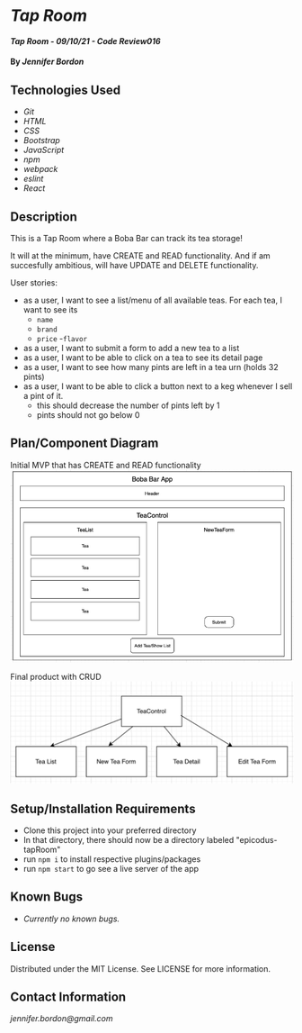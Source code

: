 # _Tap Room_

#### _Tap Room - 09/10/21 - Code Review016_

#### By _**Jennifer Bordon**_

## Technologies Used

* _Git_
* _HTML_
* _CSS_ 
* _Bootstrap_
* _JavaScript_
* _npm_
* _webpack_
* _eslint_
* _React_


## Description
This is a Tap Room where a Boba Bar can track its tea storage!

It will at the minimum, have CREATE and READ functionality. And if am succesfully ambitious, will have UPDATE and DELETE functionality.

User stories:
- as a user, I want to see a list/menu of all available teas. For each tea, I want to see its
  - `name`
  - `brand`
  - `price`
  -`flavor`
- as a user, I want to submit a form to add a new tea to a list
- as a user, I want to be able to click on a tea to see its detail page
- as a user, I want to see how many pints are left in a tea urn (holds 32 pints)
- as a user, I want to be able to click a button next to a keg whenever I sell a pint of it.
  - this should decrease the number of pints left by 1
  - pints should not go below 0

## Plan/Component Diagram
Initial MVP that has CREATE and READ functionality
<img src="TeaDiagram.png">


Final product with CRUD
<img src="CRUD-tea.png">

## Setup/Installation Requirements
* Clone this project into your preferred directory
* In that directory, there should now be a directory labeled "epicodus-tapRoom"
* run `npm i` to install respective plugins/packages
* run `npm start` to go see a live server of the app

## Known Bugs

* _Currently no known bugs._

## License

Distributed under the MIT License. See LICENSE for more information.


## Contact Information

_jennifer.bordon@gmail.com_


